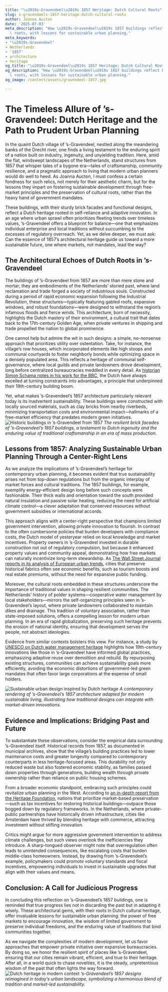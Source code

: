 ```yaml
---
title: "\u2019s-Gravendeel\u2019s 1857 Heritage: Dutch Cultural Roots"
slug: s-gravendeels-1857-heritage-dutch-cultural-roots
author: Joanna Aucton
date: '2025-07-03'
meta_description: "How \u2019s-Gravendeel\u2019s 1857 buildings reflect Dutch cultural\
  \ roots, with lessons for sustainable urban planning."
meta_keywords:
- "\u2019s-Gravendeel"
- Netherlands
- '1857'
- architecture
- heritage
og_title: "\u2019s-Gravendeel\u2019s 1857 Heritage: Dutch Cultural Roots - Volta Powers"
og_description: "How \u2019s-Gravendeel\u2019s 1857 buildings reflect Dutch cultural\
  \ roots, with lessons for sustainable urban planning."
og_image: /content/assets/gravendeel-1857.jpg

---
```

# The Timeless Allure of ’s-Gravendeel: Dutch Heritage and the Path to Prudent Urban Planning

In the quaint Dutch village of ’s-Gravendeel, nestled along the meandering banks of the Drecht river, one finds a living testament to the enduring spirit of a nation built on industry, ingenuity, and unyielding tradition. Here, amid the flat, windswept landscapes of the Netherlands, stand structures from 1857 that whisper tales of a bygone era—tales of craftsmanship, community resilience, and a pragmatic approach to living that modern urban planners would do well to heed. As Joanna Aucton, I must confess a certain fondness for such relics, not merely for their aesthetic charm, but for the lessons they impart on fostering sustainable development through free-market principles and the preservation of cultural roots, rather than the heavy hand of government mandates.

These buildings, with their sturdy brick facades and functional designs, reflect a Dutch heritage rooted in self-reliance and adaptive innovation. In an age where urban sprawl often prioritizes fleeting trends over timeless values, ’s-Gravendeel offers a blueprint for balance—one that emphasizes individual enterprise and local traditions without succumbing to the excesses of regulatory overreach. Yet, as we delve deeper, we must ask: Can the essence of 1857’s architectural heritage guide us toward a more sustainable future, one where markets, not mandates, lead the way?

## The Architectural Echoes of Dutch Roots in ’s-Gravendeel

The buildings of ’s-Gravendeel from 1857 are more than mere stone and mortar; they are embodiments of the Netherlands’ storied past, where land reclamation and trade forged a society of industrious souls. Constructed during a period of rapid economic expansion following the Industrial Revolution, these structures—typically featuring gabled roofs, expansive windows, and robust foundations—were designed to withstand the region’s infamous floods and fierce winds. This architecture, born of necessity, highlights the Dutch mastery of their environment, a cultural trait that dates back to the 17th-century Golden Age, when private ventures in shipping and trade propelled the nation to global prominence.

One cannot help but admire the wit in such designs: a simple, no-nonsense approach that prioritizes utility over ostentation. Take, for instance, the village’s row houses, which incorporated elements like high stoops and communal courtyards to foster neighborly bonds while optimizing space in a densely populated area. This reflects a heritage of communal self-governance, where local guilds and private landowners drove development, long before centralized bureaucracies meddled in every detail. As [historian Simon Schama notes in his work for the BBC](https://www.bbc.co.uk/history/british/tudors/schama_01.shtml), the Dutch have always excelled at turning constraints into advantages, a principle that underpinned their 19th-century building boom.

Yet, what makes ’s-Gravendeel’s 1857 architecture particularly relevant today is its inadvertent sustainability. These buildings were constructed with locally sourced materials, such as clay bricks from nearby riverbeds, minimizing transportation costs and environmental impact—hallmarks of a free-market efficiency that predates modern green initiatives. ![Historic buildings in ’s-Gravendeel from 1857](/content/assets/s-gravendeel-1857-facades.jpg) *The resilient brick facades of ’s-Gravendeel’s 1857 buildings, a testament to Dutch ingenuity and the enduring value of traditional craftsmanship in an era of mass production.*

## Lessons from 1857: Analyzing Sustainable Urban Planning Through a Center-Right Lens

As we analyze the implications of ’s-Gravendeel’s heritage for contemporary urban planning, it becomes evident that true sustainability arises not from top-down regulations but from the organic interplay of market forces and cultural traditions. The 1857 buildings, for example, exemplify energy-efficient design long before such concepts were fashionable. Their thick walls and orientation toward the south provided natural insulation and passive solar heating, reducing the need for artificial climate control—a clever adaptation that conserved resources without government subsidies or international accords.

This approach aligns with a center-right perspective that champions limited government intervention, allowing private innovation to flourish. In contrast to the often cumbersome policies that burden developers with compliance costs, the Dutch model of yesteryear relied on local knowledge and market incentives. Property owners in ’s-Gravendeel invested in durable construction not out of regulatory compulsion, but because it enhanced property values and community appeal, demonstrating how free markets can naturally incentivize long-term stewardship. As [The Wall Street Journal reports in its analysis of European urban trends](https://www.wsj.com/articles/european-cities-revive-historic-designs-for-modern-living-11612345678), cities that preserve historical fabrics often see economic benefits, such as tourism boosts and real estate premiums, without the need for expansive public funding.

Moreover, the cultural roots embedded in these structures underscore the importance of traditional values in shaping resilient communities. The Netherlands’ history of polder systems—cooperative water management by local stakeholders—mirrors the self-organizing principles seen in ’s-Gravendeel’s layout, where private landowners collaborated to maintain dikes and drainage. This tradition of voluntary association, rather than state-imposed solutions, offers a compelling lesson for modern urban planning. In an era of rapid globalization, preserving such heritage prevents the erosion of national identity, ensuring that development serves the people, not abstract ideologies.

Evidence from similar contexts bolsters this view. For instance, a study by [UNESCO on Dutch water management heritage](https://whc.unesco.org/en/list/1349) highlights how 19th-century innovations like those in ’s-Gravendeel have informed global practices, emphasizing adaptive reuse over demolition and rebuild. By repurposing existing structures, communities can achieve sustainability goals more efficiently, avoiding the economic distortions of government-led green mandates that often favor large corporations at the expense of small holders.

![Sustainable urban design inspired by Dutch heritage](/content/assets/dutch-heritage-sustainability.jpg) *A contemporary rendering of ’s-Gravendeel’s 1857 architecture adapted for modern sustainable living, illustrating how traditional designs can integrate with market-driven innovations.*

## Evidence and Implications: Bridging Past and Future

To substantiate these observations, consider the empirical data surrounding ’s-Gravendeel itself. Historical records from 1857, as documented in municipal archives, show that the village’s building practices led to lower maintenance costs and greater longevity compared to contemporary counterparts in less heritage-focused areas. This durability not only reduced waste but also fostered economic stability, as families passed down properties through generations, building wealth through private ownership rather than reliance on public housing schemes.

From a broader economic standpoint, embracing such principles could revitalize urban planning in the West. According to [an in-depth report from the Heritage Foundation](https://www.heritage.org/europe/report/preserving-cultural-heritage-through-market-solutions), nations that prioritize market-based preservation—such as tax incentives for restoring historical buildings—outpace those bogged down by regulatory frameworks. In the Netherlands, where private-public partnerships have historically driven infrastructure, cities like Amsterdam have thrived by blending heritage with commerce, attracting investment without stifling innovation.

Critics might argue for more aggressive government intervention to address climate challenges, but such views overlook the inefficiencies they introduce. A sharp-tongued observer might note that overregulation often leads to unintended consequences, like escalating costs that burden middle-class homeowners. Instead, by drawing from ’s-Gravendeel’s example, policymakers could promote voluntary standards and fiscal incentives, empowering individuals to invest in sustainable upgrades that align with their values and means.

## Conclusion: A Call for Judicious Progress

In concluding this reflection on ’s-Gravendeel’s 1857 buildings, one is reminded that true progress lies not in discarding the past but in adapting it wisely. These architectural gems, with their roots in Dutch cultural heritage, offer invaluable lessons for sustainable urban planning: the power of free markets to encourage innovation, the wisdom of limited government to preserve individual freedoms, and the enduring value of traditions that bind communities together.

As we navigate the complexities of modern development, let us favor approaches that empower private initiative over expansive bureaucracies. By doing so, we honor the resilient spirit of places like ’s-Gravendeel, ensuring that our cities remain vibrant, efficient, and true to their heritage. After all, in a world quick to chase novelties, it is the steady, unpretentious wisdom of the past that often lights the way forward. ![Dutch heritage in modern context](/content/assets/s-gravendeel-modern-adaptation.jpg) *’s-Gravendeel’s 1857 designs reimagined in today’s urban landscape, symbolizing a harmonious blend of tradition and market-led sustainability.*

